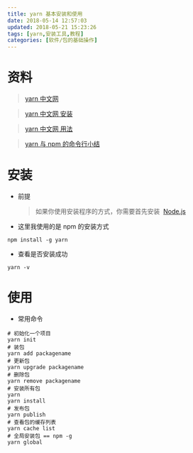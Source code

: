 ```yaml
---
title: yarn 基本安装和使用
date: 2018-05-14 12:57:03
updated: 2018-05-21 15:23:26
tags: [yarn,安装工具,教程]
categories: [软件/包的基础操作]
---
```


# 资料

> [yarn 中文网](https://yarn.bootcss.com/)

> [yarn 中文网 安装](https://yarn.bootcss.com/docs/install.html)

> [yarn 中文网 用法](https://yarn.bootcss.com/docs/usage.html)

> [yarn 与 npm 的命令行小结](http://www.jb51.net/article/95199.htm)

<!-- more -->


# 安装

* 前提
  > 如果你使用安装程序的方式，你需要首先安装  [Node.js](https://nodejs.org/)
* 这里我使用的是 npm 的安装方式

```shell
npm install -g yarn
```

* 查看是否安装成功

```shell
yarn -v
```

# 使用

* 常用命令

```shell
# 初始化一个项目
yarn init
# 装包
yarn add packagename
# 更新包
yarn upgrade packagename
# 删除包
yarn remove packagename
# 安装所有包
yarn
yarn install
# 发布包
yarn publish
# 查看包的缓存列表
yarn cache list
# 全局安装包 == npm -g
yarn global
```
